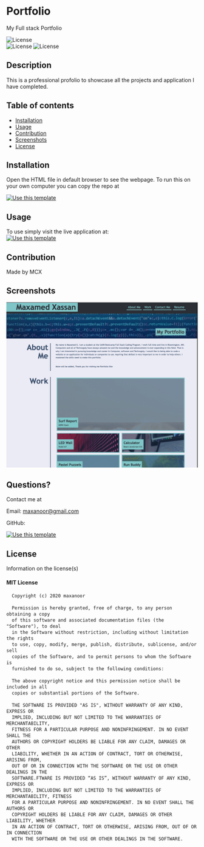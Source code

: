 # Portfolio
My Full stack Portfolio

   ![License](https://img.shields.io/badge/GitHub-100000?style=for-the-badge&logo=github&logoColor=white)
   <br>
  ![License](https://img.shields.io/badge/license-mit-informational.svg) 
  ![License](https://img.shields.io/badge/MCX-Success-green)
 
  

  ## Description
  
  This is a professional profolio to showcase all the projects and application I have completed. 

  ## Table of contents

  * [Installation](#installation)
  * [Usage](#usage)
  * [Contribution](#contribution)
  * [Screenshots](#screenshots)
  * [License](#license)

  ## Installation

  Open the HTML file in default browser to see the webpage.
  To run this on your own computer you can copy the repo at <br>


 [![Use this template](https://img.shields.io/badge/Click-to_visit_website_page-7690a0?style=for-the-badge)](https://mcx2code.github.io/Portfolio/)
 
  ## Usage 

  To use simply visit the live application at: <br>
   [![Use this template](https://img.shields.io/badge/Click-to_visit_Github_Repo-7690a0?style=for-the-badge)](https://github.com/MCX2code/Portfolio)

  ## Contribution

  Made by MCX

  ## Screenshots

  ![Project Screenshot](https://raw.githubusercontent.com/MCX2code/Portfolio/main/Profolio.png)  
  

  ## Questions?

  Contact me at 

  Email: maxanoor@gmail.com

  GitHub: 
  
  [![Use this template](https://img.shields.io/badge/Click-to_Main_GitHub_Page-85b6c0?style=for-the-badge)](https://github.com/MCX2code)
  


  ## License

  Information on the license(s)

  
  #### MIT License

      Copyright (c) 2020 maxanoor

      Permission is hereby granted, free of charge, to any person obtaining a copy
      of this software and associated documentation files (the "Software"), to deal
      in the Software without restriction, including without limitation the rights
      to use, copy, modify, merge, publish, distribute, sublicense, and/or sell
      copies of the Software, and to permit persons to whom the Software is
      furnished to do so, subject to the following conditions:

      The above copyright notice and this permission notice shall be included in all
      copies or substantial portions of the Software.

      THE SOFTWARE IS PROVIDED "AS IS", WITHOUT WARRANTY OF ANY KIND, EXPRESS OR
      IMPLIED, INCLUDING BUT NOT LIMITED TO THE WARRANTIES OF MERCHANTABILITY,
      FITNESS FOR A PARTICULAR PURPOSE AND NONINFRINGEMENT. IN NO EVENT SHALL THE
      AUTHORS OR COPYRIGHT HOLDERS BE LIABLE FOR ANY CLAIM, DAMAGES OR OTHER
      LIABILITY, WHETHER IN AN ACTION OF CONTRACT, TORT OR OTHERWISE, ARISING FROM,
      OUT OF OR IN CONNECTION WITH THE SOFTWARE OR THE USE OR OTHER DEALINGS IN THE
      SOFTWARE.FTWARE IS PROVIDED “AS IS”, WITHOUT WARRANTY OF ANY KIND, EXPRESS OR 
      IMPLIED, INCLUDING BUT NOT LIMITED TO THE WARRANTIES OF MERCHANTABILITY, FITNESS 
      FOR A PARTICULAR PURPOSE AND NONINFRINGEMENT. IN NO EVENT SHALL THE AUTHORS OR 
      COPYRIGHT HOLDERS BE LIABLE FOR ANY CLAIM, DAMAGES OR OTHER LIABILITY, WHETHER 
      IN AN ACTION OF CONTRACT, TORT OR OTHERWISE, ARISING FROM, OUT OF OR IN CONNECTION 
      WITH THE SOFTWARE OR THE USE OR OTHER DEALINGS IN THE SOFTWARE.
      

  
